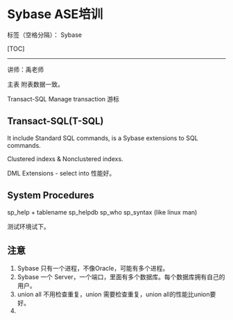 ﻿# Sybase ASE培训

标签（空格分隔）： Sybase

[TOC]

---

讲师：禹老师

主表 附表数据一致。

Transact-SQL
Manage transaction
游标

## 



## Transact-SQL(T-SQL)

It include Standard SQL commands, is a Sybase extensions to SQL commands.

Clustered indexs & Nonclustered indexs.

DML Extensions - select into 性能好。

## System Procedures

sp_help + tablename
sp_helpdb
sp_who
sp_syntax  (like linux man)


测试环境试下。



## 注意

1. Sybase 只有一个进程，不像Oracle，可能有多个进程。
2. Sybase 一个 Server，一个端口，里面有多个数据库。每个数据库拥有自己的用户。
3. union all 不用检查重复，union 需要检查重复，union all的性能比union要好。
4. 


















